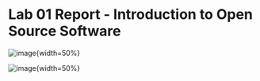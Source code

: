 # Lab 01 Report - Introduction to Open Source Software

![image](https://user-images.githubusercontent.com/68211239/149559076-37cd9d84-c427-4c98-8cd9-7a25cde923ed.png){width=50%}

![image](https://user-images.githubusercontent.com/68211239/149564738-56337cc7-f99c-4529-b4ea-3caaabaa23fc.png){width=50%}

